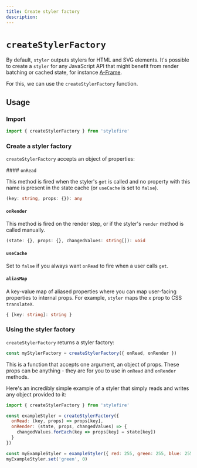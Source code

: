 ```yaml
---
title: Create styler factory
description: 
---
```


# `createStylerFactory`

By default, `styler` outputs stylers for HTML and SVG elements. It's possible to create a `styler` for any JavaScript API that might benefit from render batching or cached state, for instance [A-Frame](https://aframe.io).

For this, we can use the `createStylerFactory` function.

## Usage

### Import

```javascript
import { createStylerFactory } from 'stylefire'
```

### Create a styler factory

`createStylerFactory` accepts an object of properties:

#### `onRead`

This method is fired when the styler's `get` is called and no property with this name is present in the state cache (or `useCache` is set to `false`).

```typescript
(key: string, props: {}): any
```

#### `onRender`

This method is fired on the render step, or if the styler's `render` method is called manually.

```typescript
(state: {}, props: {}, changedValues: string[]): void
```

#### `useCache`

Set to `false` if you always want `onRead` to fire when a user calls `get`.

#### `aliasMap`

A key-value map of aliased properties where you can map user-facing properties to internal props. For example, `styler` maps the `x` prop to CSS `translateX`.

```typescript
{ [key: string]: string }
```

### Using the styler factory

`createStylerFactory` returns a styler factory:

```javascript
const myStylerFactory = createStylerFactory({ onRead, onRender })
```

This is a function that accepts one argument, an object of props. These props can be anything - they are for you to use in `onRead` and `onRender` methods.

Here's an incredibly simple example of a styler that simply reads and writes any object provided to it:

```javascript
import { createStylerFactory } from 'stylefire'

const exampleStyler = createStylerFactory({
  onRead: (key, props) => props[key],
  onRender: (state, props, changedValues) => {
    changedValues.forEach(key => props[key] = state[key])
  }
})

const myExampleStyler = exampleStyler({ red: 255, green: 255, blue: 255 })
myExampleStyler.set('green', 0)
```